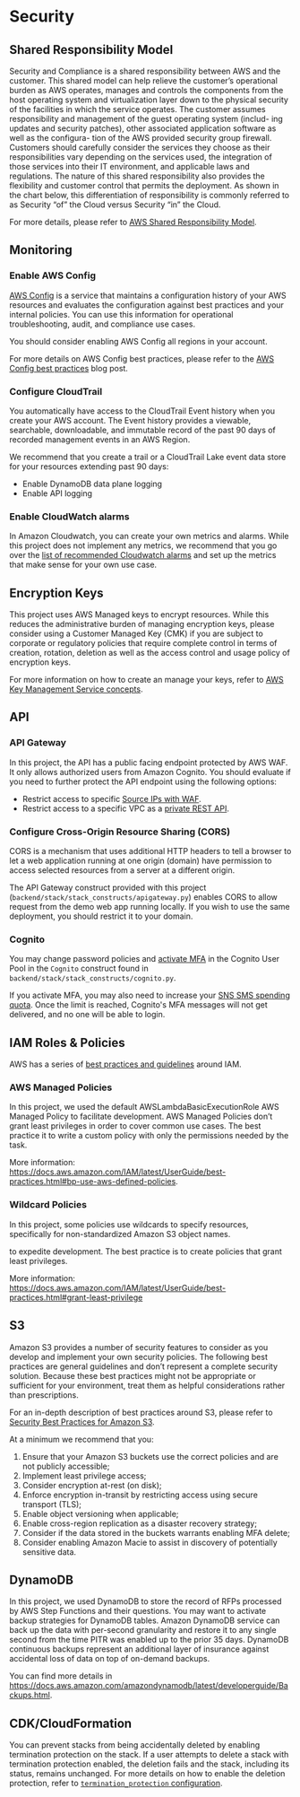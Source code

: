 # Security

## Shared Responsibility Model

Security and Compliance is a shared responsibility between AWS and the customer. This shared model can help relieve the customer’s operational burden as AWS operates, manages and controls the components from the host operating system and virtualization layer down to the physical security of the facilities in which the service operates. The customer assumes responsibility and management of the guest operating system (includ- ing updates and security patches), other associated application software as well as the configura- tion of the AWS provided security group firewall. Customers should carefully consider the services they choose as their responsibilities vary depending on the services used, the integration of those services into their IT environment, and applicable laws and regulations. The nature of this shared responsibility also provides the flexibility and customer control that permits the deployment. As shown in the chart below, this differentiation of responsibility is commonly referred to as Security “of” the Cloud versus Security “in” the Cloud.

For more details, please refer to [AWS Shared Responsibility Model](https://aws.amazon.com/compliance/shared-responsibility-model/).

## Monitoring

### Enable AWS Config

[AWS Config](https://aws.amazon.com/config/) is a service that maintains a configuration history of your AWS resources and evaluates the configuration against best practices and your internal policies. You can use this information for operational troubleshooting, audit, and compliance use cases.

You should consider enabling AWS Config all regions in your account. 

For more details on AWS Config best practices, please refer to the [AWS Config best practices](https://aws.amazon.com/blogs/mt/aws-config-best-practices/) blog post.

### Configure CloudTrail

You automatically have access to the CloudTrail Event history when you create your AWS account. The Event history provides a viewable, searchable, downloadable, and immutable record of the past 90 days of recorded management events in an AWS Region.

We recommend that you create a trail or a CloudTrail Lake event data store for your resources extending past 90 days:

- Enable DynamoDB data plane logging
- Enable API logging

### Enable CloudWatch alarms

In Amazon Cloudwatch, you can create your own metrics and alarms. While this project does not implement any metrics, we recommend that you go over the [list of recommended Cloudwatch alarms](https://docs.aws.amazon.com/AmazonCloudWatch/latest/monitoring/Best_Practice_Recommended_Alarms_AWS_Services.html) and set up the metrics that make sense for your own use case.

## Encryption Keys

This project uses AWS Managed keys to encrypt resources. While this reduces the administrative burden of managing encryption keys, please consider using a Customer Managed Key (CMK) if you are subject to corporate or regulatory policies that require complete control in terms of creation, rotation, deletion as well as the access control and usage policy of encryption keys.

For more information on how to create an manage your keys, refer to [AWS Key Management Service concepts](https://docs.aws.amazon.com/kms/latest/developerguide/concepts.html).

## API

### API Gateway

In this project, the API has a public facing endpoint protected by AWS WAF. It only allows authorized users from
Amazon Cognito. You should evaluate if you need to further protect the API endpoint using the following options:

* Restrict access to specific [Source IPs with WAF](https://repost.aws/knowledge-center/waf-allow-my-ip-block-other-ip).
* Restrict access to a specific VPC as
  a [private REST API](https://docs.aws.amazon.com/apigateway/latest/developerguide/apigateway-private-apis.html).

### Configure Cross-Origin Resource Sharing (CORS)

CORS is a mechanism that uses additional HTTP headers to tell a browser to let a web application running at one origin (domain) have permission to access selected resources from a server at a different origin.

The API Gateway construct provided with this project (`backend/stack/stack_constructs/apigateway.py`) enables CORS to allow request from the demo web app running locally. If you wish to use the same deployment, you should restrict it to your domain.

### Cognito

You may change password policies and [activate MFA](https://docs.aws.amazon.com/cognito/latest/developerguide/user-pool-settings-mfa.html) in the Cognito User Pool in the `Cognito` construct found in `backend/stack/stack_constructs/cognito.py`.

If you activate MFA, you may also need to increase your [SNS SMS spending quota](https://docs.aws.amazon.com/sns/latest/dg/channels-sms-awssupport-spend-threshold.html). Once the limit is reached, Cognito's MFA messages will not get delivered, and no one will be able to login.

## IAM Roles & Policies

AWS has a series of [best practices and guidelines](https://docs.aws.amazon.com/IAM/latest/UserGuide/IAMBestPracticesAndUseCases.html)
around IAM.

### AWS Managed Policies

In this project, we used the default AWSLambdaBasicExecutionRole AWS Managed Policy to facilitate development. AWS
Managed Policies don’t grant least privileges in order to cover common use cases. The best practice it to write a custom policy with only the permissions needed by the task.

More information: https://docs.aws.amazon.com/IAM/latest/UserGuide/best-practices.html#bp-use-aws-defined-policies.

### Wildcard Policies

In this project, some policies use wildcards to specify resources, specifically for non-standardized Amazon S3 object names.

 to expedite development. The best practice is to
create policies that grant least privileges.

More information: https://docs.aws.amazon.com/IAM/latest/UserGuide/best-practices.html#grant-least-privilege

## S3

Amazon S3 provides a number of security features to consider as you develop and implement your own security policies.
The following best practices are general guidelines and don’t represent a complete security solution. Because these best practices might not be appropriate or sufficient for your environment, treat them as helpful considerations rather than prescriptions.

For an in-depth description of best practices around S3, please refer
to [Security Best Practices for Amazon S3](https://docs.aws.amazon.com/AmazonS3/latest/userguide/security-best-practices.html).

At a minimum we recommend that you:

1. Ensure that your Amazon S3 buckets use the correct policies and are not publicly accessible;
2. Implement least privilege access;
3. Consider encryption at-rest (on disk);
4. Enforce encryption in-transit by restricting access using secure transport (TLS);
5. Enable object versioning when applicable;
6. Enable cross-region replication as a disaster recovery strategy;
7. Consider if the data stored in the buckets warrants enabling MFA delete;
8. Consider enabling Amazon Macie to assist in discovery of potentially sensitive data.

## DynamoDB

In this project, we used DynamoDB to store the record of RFPs processed by AWS Step Functions and their questions. You may want to activate backup strategies for DynamoDB tables. Amazon DynamoDB service can back up the data with per-second granularity and restore it to any single second from the time PITR was enabled up to the prior 35 days. DynamoDB continuous backups represent an additional layer of insurance against accidental loss of data on top of on-demand backups. 

You can find more details in https://docs.aws.amazon.com/amazondynamodb/latest/developerguide/Backups.html.

## CDK/CloudFormation

You can prevent stacks from being accidentally deleted by enabling termination protection on the stack. If a user
attempts to delete a stack with termination protection enabled, the deletion fails and the stack, including its status,
remains unchanged. For more details on how to enable the deletion protection, refer to [
`termination_protection` configuration](https://docs.aws.amazon.com/cdk/api/v2/docs/aws-cdk-lib-readme.html#termination-protection).